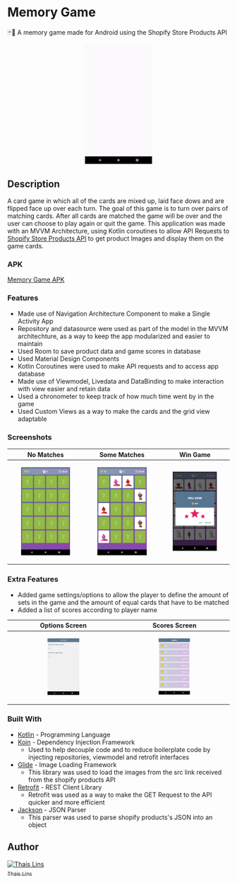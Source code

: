 # Memory Game

🃏:iphone: A memory game made for Android using the Shopify Store Products API

<p align="center"> <img width="30%" src="https://github.com/thaislins/memory-game/blob/app_images/images/memorygame.gif"> </p>

## Description

  A card game in which all of the cards are mixed up, laid face dows and are flipped face up over each turn. The goal of this game is to turn over pairs of matching cards. After all cards are matched the game will be over and the user can choose to play again or quit the game. This application was made with an MVVM Architecture, using Kotlin coroutines to allow API Requests to [Shopify Store Products API](https://shopicruit.myshopify.com/admin/products.json?page=1&access_token=c32313df0d0ef512ca64d5b336a0d7c6) to get product Images and display them on the game cards.

### APK

[Memory Game APK](https://github.com/thaislins/memory-game/blob/app_images/images/app-debug.apk)

### Features
* Made use of Navigation Architecture Component to make a Single Activity App
* Repository and datasource were used as part of the model in the MVVM architechture,
as a way to keep the app modularized and easier to maintain
* Used Room to save product data and game scores in database
* Used Material Design Components
* Kotlin Coroutines were used to make API requests and to access app database
* Made use of Viewmodel, Livedata and DataBinding to make interaction with view easier and retain data
* Used a chronometer to keep track of how much time went by in the game
* Used Custom Views as a way to make the cards and the grid view adaptable

### Screenshots

| No Matches | Some Matches | Win Game |
| ---------- | ------------ | -------- |
| <p align="center"> <img src="https://github.com/thaislins/memory-game/blob/app_images/images/start.png" width="70%"> </p> |<p align="center"> <img src="https://github.com/thaislins/memory-game/blob/app_images/images/matches.png" width="70%"> </p> |<p align="center"> <img src="https://github.com/thaislins/memory-game/blob/app_images/images/end.png" width="70%"> </p> |


### Extra Features
* Added game settings/options to allow the player to define the amount of sets in the game
and the amount of equal cards that have to be matched
* Added a list of scores according to player name


| Options Screen | Scores Screen | 
| -------------- | ------------- |
| <p align="center"> <img src="https://github.com/thaislins/memory-game/blob/app_images/images/options.png" width="30%"> </p> | <p align="center"> <img src="https://github.com/thaislins/memory-game/blob/app_images/images/scores.png" width="30%"> </p>   |

### Built With

* [Kotlin](http://kotlinlang.org/) - Programming Language
* [Koin](https://insert-koin.io) - Dependency Injection Framework
  * Used to help decouple code and to reduce boilerplate code by injecting 
  repositories, viewmodel and retrofit interfaces
* [Glide](https://bumptech.github.io/glide/) - Image Loading Framework
  * This library was used to load the images from the src link received from the
  shopify products API
* [Retrofit](https://square.github.io/retrofit/) - REST Client Library
  * Retrofit was used as a way to make the GET Request to the API quicker
  and more efficient
* [Jackson](https://github.com/FasterXML/jackson-core) - JSON Parser
  * This parser was used to parse shopify products's JSON into an object
 
## Author

[![Thais Lins](https://avatars.githubusercontent.com/thaislins?s=100)<br /><sub>Thais Lins</sub>](https://github.com/thaislins) 
